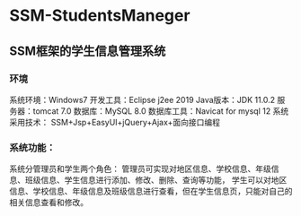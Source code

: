 # SSM-StudentsManeger
## SSM框架的学生信息管理系统
### 环境
  系统环境：Windows7
  开发工具：Eclipse j2ee 2019
  Java版本：JDK 11.0.2
  服务器：tomcat 7.0
  数据库：MySQL 8.0
  数据库工具：Navicat for mysql 12
  系统采用技术： SSM+Jsp+EasyUI+jQuery+Ajax+面向接口编程
  
### 系统功能：
  系统分管理员和学生两个角色：
    管理员可实现对地区信息、学校信息、年级信息、班级信息、学生信息进行添加、修改、删除、查询等功能，
    学生可以对地区信息、学校信息、年级信息及班级信息进行查看，但在学生信息页，只能对自己的相关信息查看和修改。
